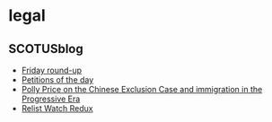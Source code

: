 # legal

## SCOTUSblog
- [Friday round-up](http://www.scotusblog.com/2016/05/friday-round-up-321/)
- [Petitions of the day](http://www.scotusblog.com/2016/05/petitions-of-the-day-26/)
- [Polly Price on the Chinese Exclusion Case and immigration in the Progressive Era](http://www.scotusblog.com/2016/05/polly-price-on-the-chinese-exclusion-case-and-immigration-in-the-progressive-era/)
- [Relist Watch Redux](http://www.scotusblog.com/2016/05/relist-watch-redux/)



